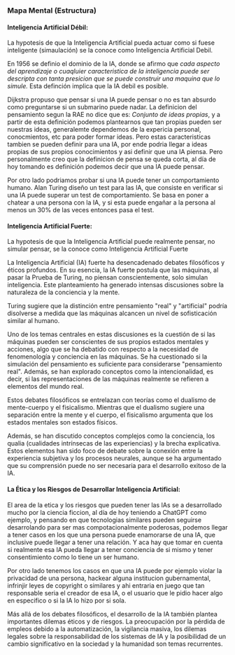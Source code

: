 ### Mapa Mental (Estructura)

#### Inteligencia Artificial Débil:
La hypotesis de que la Inteligencia Artificial pueda actuar como si fuese inteligente (simaulación) se la conoce como Inteligencia Artificial Debil.

En 1956 se definio el dominio de la IA, donde se afirmo que *cada aspecto del aprendizaje o cuaqluier caracteristica de la inteligencia puede ser descripta con tanta presicion que se puede construir una maquina que lo simule.* Esta definción implica que la IA debil es posible.

Dijkstra propuso que pensar si una IA puede pensar o no es tan absurdo como preguntarse si un submarino puede nadar. La definicion del pensamiento segun la RAE no dice que es: *Conjunto de ideas propias*, y a partir de esta definición podemos plantearnos que tan propias pueden ser nuestras ideas, generalemte dependemos de la expericia personal, conocmientos, etc para poder formar ideas. Pero estas caracteristicas tambien se pueden definir para una IA, por ende podria llegar a ideas propias de sus propios conocimientos y asi definir que una IA piensa. 
Pero personalmente creo que la definicion de pensa se queda corta, al día de hoy tomando es definición podemos decir que una IA puede pensar. 

Por otro lado podriamos probar si una IA puede tener un comportamiento humano.
Alan Turing diseño un test para las IA, que consiste en verificar si una IA puede superar un test de comportamiento.
Se basa en poner a chatear a una persona con la IA, y si esta puede engañar a la persona al menos un 30% de las veces entonces pasa el test.


#### Inteligencia Artificial Fuerte:
La hypotesis de que la Inteligencia Artificial puede realmente pensar, no simular pensar, se la conoce como Inteligencia Artificial Fuerte

La Inteligencia Artificial (IA) fuerte ha desencadenado debates filosóficos y éticos profundos. En su esencia, la IA fuerte postula que las máquinas, al pasar la Prueba de Turing, no piensan conscientemente, solo simulan inteligencia. Este planteamiento ha generado intensas discusiones sobre la naturaleza de la conciencia y la mente.

Turing sugiere que la distinción entre pensamiento "real" y "artificial" podría disolverse a medida que las máquinas alcancen un nivel de sofisticación similar al humano.

Uno de los temas centrales en estas discusiones es la cuestión de si las máquinas pueden ser conscientes de sus propios estados mentales y acciones, algo que se ha debatido con respecto a la necesidad de fenomenología y conciencia en las máquinas. Se ha cuestionado si la simulación del pensamiento es suficiente para considerarse "pensamiento real". Además, se han explorado conceptos como la intencionalidad, es decir, si las representaciones de las máquinas realmente se refieren a elementos del mundo real.

Estos debates filosóficos se entrelazan con teorías como el dualismo de mente-cuerpo y el fisicalismo. Mientras que el dualismo sugiere una separación entre la mente y el cuerpo, el fisicalismo argumenta que los estados mentales son estados físicos. 

Además, se han discutido conceptos complejos como la conciencia, los qualia (cualidades intrínsecas de las experiencias) y la brecha explicativa. Estos elementos han sido foco de debate sobre la conexión entre la experiencia subjetiva y los procesos neurales, aunque se ha argumentado que su comprensión puede no ser necesaria para el desarrollo exitoso de la IA.

#### La Ética y los Riesgos de Desarrollar Inteligencia Artificial:

El area de la etica y los riesgos que pueden tener las IAs se a desarrollado mucho por la ciencia ficcion, al día de hoy teniendo a ChatGPT como ejemplo, y pensando en que tecnologias similares pueden seguirse desarrolando para ser mas compotacionalmente poderosas, podemos llegar a tener casos en los que una persona puede enamorarse de una IA, que inclusive puede llegar a tener una relación. Y aca hay que tomar en cuenta si realmente esa IA pueda llegar a tener conciencia de si mismo y tener consentimiento como lo tiene un ser humano.

Por otro lado tenemos los casos en que una IA puede por ejemplo violar la privacidad de una persona, hackear alguna institucion gubernamental, infrinjir leyes de copyright o similares y ahi entraria en juego que tan responsable seria el creador de esa IA, o el usuario que le pidio hacer algo en especifico o si la IA lo hizo por si sola.

Más allá de los debates filosóficos, el desarrollo de la IA también plantea importantes dilemas éticos y de riesgos. La preocupación por la pérdida de empleos debido a la automatización, la vigilancia masiva, los dilemas legales sobre la responsabilidad de los sistemas de IA y la posibilidad de un cambio significativo en la sociedad y la humanidad son temas recurrentes.